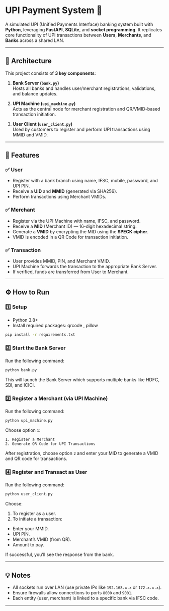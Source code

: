 # UPI Payment System 💸

A simulated UPI (Unified Payments Interface) banking system built with **Python**, leveraging **FastAPI**, **SQLite**, and **socket programming**. It replicates core functionality of UPI transactions between **Users**, **Merchants**, and **Banks** across a shared LAN.

---

## 🧱 Architecture

This project consists of **3 key components**:

1. **Bank Server (`bank.py`)**  
   Hosts all banks and handles user/merchant registrations, validations, and balance updates.

2. **UPI Machine (`upi_machine.py`)**  
   Acts as the central node for merchant registration and QR/VMID-based transaction initiation.

3. **User Client (`user_client.py`)**  
   Used by customers to register and perform UPI transactions using MMID and VMID.

---

## 🧪 Features

### ✅ User
- Register with a bank branch using name, IFSC, mobile, password, and UPI PIN.
- Receive a **UID** and **MMID** (generated via SHA256).
- Perform transactions using Merchant VMIDs.

### ✅ Merchant
- Register via the UPI Machine with name, IFSC, and password.
- Receive a **MID** (Merchant ID) — 16-digit hexadecimal string.
- Generate a **VMID** by encrypting the MID using the **SPECK cipher**.
- VMID is encoded in a QR Code for transaction initiation.

### ✅ Transaction
- User provides MMID, PIN, and Merchant VMID.
- UPI Machine forwards the transaction to the appropriate Bank Server.
- If verified, funds are transferred from User to Merchant.

---

## ⚙️ How to Run

### 1️⃣ Setup

- Python 3.8+
- Install required packages: qrcode , pillow

```bash
pip install -r requirements.txt
```



### 2️⃣ Start the Bank Server

Run the following command:

```bash
python bank.py
```

This will launch the Bank Server which supports multiple banks like HDFC, SBI, and ICICI.


### 3️⃣ Register a Merchant (via UPI Machine)

Run the following command:

```bash
python upi_machine.py
```

Choose option `1`:

```plaintext
1. Register a Merchant
2. Generate QR Code for UPI Transactions
```

After registration, choose option `2` and enter your MID to generate a VMID and QR code for transactions.

### 4️⃣ Register and Transact as User

Run the following command:

```bash
python user_client.py
```

Choose:

1. To register as a user.  
2. To initiate a transaction:

- Enter your MMID.
- UPI PIN.
- Merchant’s VMID (from QR).
- Amount to pay.

If successful, you’ll see the response from the bank.

---

## 💡 Notes

- All sockets run over LAN (use private IPs like `192.168.x.x` or `172.x.x.x`).
- Ensure firewalls allow connections to ports `8000` and `9001`.
- Each entity (user, merchant) is linked to a specific bank via IFSC code.

---
